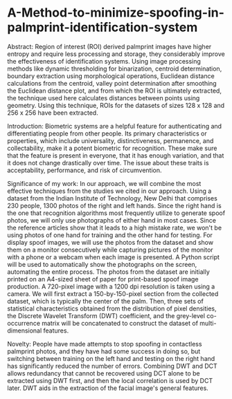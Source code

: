 # A-Method-to-minimize-spoofing-in-palmprint-identification-system
Abstract:
Region of interest (ROI) derived palmprint images have higher entropy and require less processing and storage, they considerably improve the effectiveness of identification systems. Using image processing methods like dynamic thresholding for binarization, centroid determination, boundary extraction using morphological operations, Euclidean distance calculations from the centroid, valley point determination after smoothing the Euclidean distance plot, and from which the ROI is ultimately extracted, the technique used here calculates distances between points using geometry. Using this technique, ROIs for the datasets of sizes 128 x 128 and 256 x 256 have been extracted.

Introduction:
Biometric systems are a helpful feature for authenticating and differentiating people from other people. Its primary characteristics or properties, which include universality, distinctiveness, permanence, and collectability, make it a potent biometric for recognition. These make sure that the feature is present in everyone, that it has enough variation, and that it does not change drastically over time. The issue about these traits is acceptability, performance, and risk of circumvention.


Significance of my work:
In our approach, we will combine the most effective techniques from the studies we cited in our approach. Using a dataset from the Indian Institute of Technology, New Delhi that comprises 230 people, 1300 photos of the right and left hands. Since the right hand is the one that recognition algorithms most frequently utilize to generate spoof photos, we will only use photographs of either hand in most cases. Since the reference articles show that it leads to a high mistake rate, we won't be using photos of one hand for training and the other hand for testing. For display spoof images, we will use the photos from the dataset and show them on a monitor consecutively while capturing pictures of the monitor with a phone or a webcam when each image is presented. A Python script will be used to automatically show the photographs on the screen, automating the entire process. The photos from the dataset are initially printed on an A4-sized sheet of paper for print-based spoof image production. A 720-pixel image with a 1200 dpi resolution is taken using a camera.
We will first extract a 150-by-150-pixel section from the collected dataset, which is typically the center of the palm. Then, three sets of statistical characteristics obtained from the distribution of pixel densities, the Discrete Wavelet Transform (DWT) coefficient, and the grey-level co-occurrence matrix will be concatenated to construct the dataset of multi-dimensional features.

Novelty:
People have made attempts to stop spoofing in contactless palmprint photos, and they have had some success in doing so, but switching between training on the left hand and testing on the right hand has significantly reduced the number of errors.
Combining DWT and DCT allows redundancy that cannot be recovered using DCT alone to be extracted using DWT first, and then the local correlation is used by DCT later. DWT aids in the extraction of the facial image's general features.
